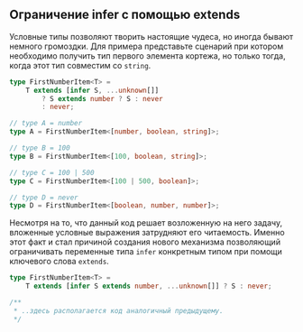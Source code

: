 ## Ограничение infer с помощью extends

Условные типы позволяют творить настоящие чудеса, но иногда бывают немного громоздки. Для примера представьте сценарий при котором необходимо получить тип первого элемента кортежа, но только тогда, когда этот тип совместим со `string`.

`````ts
type FirstNumberItem<T> =
    T extends [infer S, ...unknown[]]
        ? S extends number ? S : never
        : never;

// type A = number
type A = FirstNumberItem<[number, boolean, string]>;

// type B = 100
type B = FirstNumberItem<[100, boolean, string]>;

// type C = 100 | 500
type C = FirstNumberItem<[100 | 500, boolean]>;

// type D = never
type D = FirstNumberItem<[boolean, number, number]>;
`````

Несмотря на то, что данный код решает возложенную на него задачу, вложенные условные выражения затрудняют его читаемость. Именно этот факт и стал причиной создания нового механизма позволяющий ограничивать переменные типа `infer` конкретным типом при помощи ключевого слова `extends`.

`````ts
type FirstNumberItem<T> =
    T extends [infer S extends number, ...unknown[]] ? S : never;

/**
 * ..здесь располагается код аналогичный предыдущему.
 */
`````


